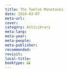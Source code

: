 ```yaml
---
title: The Twelve Monotasks
date: 2024-03-07
meta-url: 
cover: 
category: AntiLibrary
meta-lang: 
meta-year: 
meta-people: 
meta-publisher: 
recommended: 
revisit: 
local-title: 
booktype: 📟
---
```

